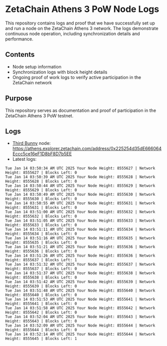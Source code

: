 # ZetaChain Athens 3 PoW Node Logs
This repository contains logs and proof that we have successfully set up and run a node on the ZetaChain Athens 3 network. The logs demonstrate continuous node operation, including synchronization details and performance.

## Contents
- Node setup information
- Synchronization logs with block height details
- Ongoing proof of work logs to verify active participation in the ZetaChain network

## Purpose
This repository serves as documentation and proof of participation in the ZetaChain Athens 3 PoW testnet.

## Logs

- [Third Bunny](https://thirdbunny.xyz/) node: https://athens.explorer.zetachain.com/address/0x225254d35dE666064Eccc5ce16eF1D8bF8D7b5EE
- Latest logs:
```
Tue Jan 14 03:50:34 AM UTC 2025 Your Node Height: 8555627 | Network Height: 8555627 | Blocks Left: 0
Tue Jan 14 03:50:39 AM UTC 2025 Your Node Height: 8555628 | Network Height: 8555628 | Blocks Left: 0
Tue Jan 14 03:50:44 AM UTC 2025 Your Node Height: 8555629 | Network Height: 8555629 | Blocks Left: 0
Tue Jan 14 03:50:49 AM UTC 2025 Your Node Height: 8555630 | Network Height: 8555630 | Blocks Left: 0
Tue Jan 14 03:50:55 AM UTC 2025 Your Node Height: 8555631 | Network Height: 8555631 | Blocks Left: 0
Tue Jan 14 03:51:00 AM UTC 2025 Your Node Height: 8555632 | Network Height: 8555632 | Blocks Left: 0
Tue Jan 14 03:51:05 AM UTC 2025 Your Node Height: 8555633 | Network Height: 8555633 | Blocks Left: 0
Tue Jan 14 03:51:11 AM UTC 2025 Your Node Height: 8555634 | Network Height: 8555634 | Blocks Left: 0
Tue Jan 14 03:51:16 AM UTC 2025 Your Node Height: 8555635 | Network Height: 8555635 | Blocks Left: 0
Tue Jan 14 03:51:21 AM UTC 2025 Your Node Height: 8555636 | Network Height: 8555636 | Blocks Left: 0
Tue Jan 14 03:51:26 AM UTC 2025 Your Node Height: 8555636 | Network Height: 8555637 | Blocks Left: 1
Tue Jan 14 03:51:32 AM UTC 2025 Your Node Height: 8555637 | Network Height: 8555637 | Blocks Left: 0
Tue Jan 14 03:51:37 AM UTC 2025 Your Node Height: 8555638 | Network Height: 8555638 | Blocks Left: 0
Tue Jan 14 03:51:42 AM UTC 2025 Your Node Height: 8555639 | Network Height: 8555639 | Blocks Left: 0
Tue Jan 14 03:51:48 AM UTC 2025 Your Node Height: 8555640 | Network Height: 8555640 | Blocks Left: 0
Tue Jan 14 03:51:53 AM UTC 2025 Your Node Height: 8555641 | Network Height: 8555641 | Blocks Left: 0
Tue Jan 14 03:51:58 AM UTC 2025 Your Node Height: 8555642 | Network Height: 8555642 | Blocks Left: 0
Tue Jan 14 03:52:04 AM UTC 2025 Your Node Height: 8555643 | Network Height: 8555643 | Blocks Left: 0
Tue Jan 14 03:52:09 AM UTC 2025 Your Node Height: 8555644 | Network Height: 8555644 | Blocks Left: 0
Tue Jan 14 03:52:14 AM UTC 2025 Your Node Height: 8555644 | Network Height: 8555645 | Blocks Left: 1
```
